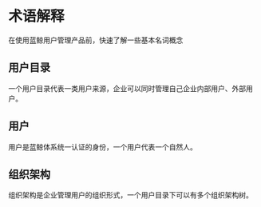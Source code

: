 # 术语解释

在使用蓝鲸用户管理产品前，快速了解一些基本名词概念

## 用户目录

一个用户目录代表一类用户来源，企业可以同时管理自己企业内部用户、外部用户。

## 用户

用户是蓝鲸体系统一认证的身份，一个用户代表一个自然人。

## 组织架构

组织架构是企业管理用户的组织形式，一个用户目录下可以有多个组织架构树。

